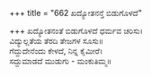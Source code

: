 +++
title = "662 ಖದ್ಯೋತನನ್ತೆ ಬಿಡುಗೊಳದೆ"

+++
ಖದ್ಯೋತನಂತೆ ಬಿಡುಗೊಳದೆ ಧರ್ಮವ ಚರಿಸು।  
ವಿದ್ಯುಲ್ಲತೆಯ ತೆರದಿ ತೇಜಗಳ ಸೂಸು॥  
ಗೆದ್ದುದೇನೆಂದು ಕೇಳದೆ, ನಿನ್ನ ಕೈಮೀರೆ।  
ಸದ್ದುಮಾಡದೆ ಮುಡುಗು - ಮಂಕುತಿಮ್ಮ॥  
